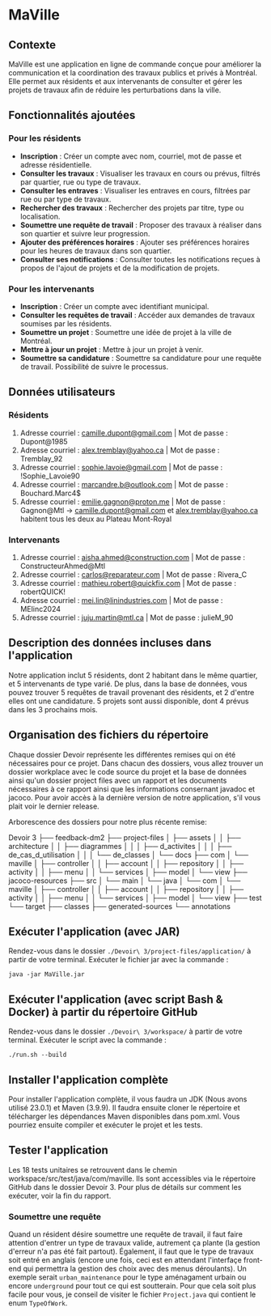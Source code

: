 # MaVille

## Contexte
MaVille est une application en ligne de commande conçue pour améliorer la communication et la coordination des travaux publics et privés à Montréal. Elle permet aux résidents et aux intervenants de consulter et gérer les projets de travaux afin de réduire les perturbations dans la ville.

## Fonctionnalités ajoutées

### Pour les résidents
- **Inscription** : Créer un compte avec nom, courriel, mot de passe et adresse résidentielle.
- **Consulter les travaux** : Visualiser les travaux en cours ou prévus, filtrés par quartier, rue ou type de travaux.
- **Consulter les entraves** : Visualiser les entraves en cours, filtrées par rue ou par type de travaux.
- **Rechercher des travaux** : Rechercher des projets par titre, type ou localisation.
- **Soumettre une requête de travail** : Proposer des travaux à réaliser dans son quartier et suivre leur progression.
- **Ajouter des préférences horaires** : Ajouter ses préférences horaires pour les heures de travaux dans son quartier.
- **Consulter ses notifications** : Consulter toutes les notifications reçues à propos de l'ajout de projets et de la modification de projets.
### Pour les intervenants
- **Inscription** : Créer un compte avec identifiant municipal.
- **Consulter les requêtes de travail** : Accéder aux demandes de travaux soumises par les résidents.
- **Soumettre un projet** : Soumettre une idée de projet à la ville de Montréal.
- **Mettre à jour un projet** : Mettre à jour un projet à venir.
- **Soumettre sa candidature** : Soumettre sa candidature pour une requête de travail. Possibilité de suivre le processus.

## Données utilisateurs

### Résidents
1. Adresse courriel : camille.dupont@gmail.com | Mot de passe : Dupont@1985
2. Adresse courriel : alex.tremblay@yahoo.ca | Mot de passe : Tremblay_92
3. Adresse courriel : sophie.lavoie@gmail.com | Mot de passe : !Sophie_Lavoie90
4. Adresse courriel : marcandre.b@outlook.com | Mot de passe : Bouchard.Marc4$
5. Adresse courriel : emilie.gagnon@proton.me | Mot de passe : Gagnon@Mtl
-> camille.dupont@gmail.com et alex.tremblay@yahoo.ca habitent tous les deux au Plateau Mont-Royal

### Intervenants
1. Adresse courriel : aisha.ahmed@construction.com | Mot de passe : ConstructeurAhmed@Mtl
2. Adresse courriel : carlos@reparateur.com | Mot de passe : Rivera_C
3. Adresse courriel : mathieu.robert@quickfix.com | Mot de passe : robertQUICK!
4. Adresse courriel : mei.lin@linindustries.com | Mot de passe : MEIinc2024
5. Adresse courriel : juju.martin@mtl.ca | Mot de passe : julieM_90

## Description des données incluses dans l'application
Notre application inclut 5 résidents, dont 2 habitant dans le même quartier, et 5 intervenants de type varié.
De plus, dans la base de données, vous pouvez trouver 5 requêtes de travail provenant des résidents, et 2 d'entre elles ont une candidature. 5 projets sont aussi disponible, dont 4 prévus dans les 3 prochains mois. 

## Organisation des fichiers du répertoire

Chaque dossier Devoir représente les différentes remises qui on été nécessaires pour ce projet.
Dans chacun des dossiers, vous allez trouver un dossier workplace avec le code source du projet
et la base de données ainsi qu'un dossier project files avec un rapport et les documents nécessaires 
à ce rapport ainsi que les informations consernant javadoc et jacoco. Pour avoir accès à la dernière 
version de notre application, s'il vous plait voir le dernier release.

Arborescence des dossiers pour notre plus récente remise: 

Devoir 3
├── feedback-dm2
├── project-files
│   ├── assets
│   │   ├── architecture
│   │   ├── diagrammes
│   │   │   ├── d_activites
│   │   │   ├── de_cas_d_utilisation
│   │   │   └── de_classes
│   └── docs
├── com
│   └── maville
│       ├── controller
│       │   ├── account
│       │   ├── repository
│       │   ├── activity
│       │   ├── menu
│       │   └── services
│       ├── model
│       └── view
├── jacoco-resources
├── src
│   └── main
│       └── java
│           └── com
│               └── maville
│                   ├── controller
│                   │   ├── account
│                   │   ├── repository
│                   │   ├── activity
│                   │   ├── menu
│                   │   └── services
│                   ├── model
│                   └── view
├── test
└── target
    ├── classes
    ├── generated-sources
    └── annotations


## Exécuter l'application (avec JAR)
Rendez-vous dans le dossier `./Devoir\ 3/project-files/application/` à partir de votre terminal. Exécuter le fichier jar avec la commande :
```shell
java -jar MaVille.jar
```

## Exécuter l'application (avec script Bash & Docker) à partir du répertoire GitHub
Rendez-vous dans le dossier `./Devoir\ 3/workspace/` à partir de votre terminal. Exécuter le script avec la commande :
```shell
./run.sh --build
```

## Installer l'application complète

Pour installer l'application complète, il vous faudra un JDK (Nous avons utilisé 23.0.1) et Maven (3.9.9). Il faudra ensuite cloner le répertoire et télécharger les dépendances Maven disponibles dans pom.xml. Vous pourriez ensuite compiler et exécuter le projet et les tests.

## Tester l'application
Les 18 tests unitaires se retrouvent dans le chemin workspace/src/test/java/com/maville. Ils sont accessibles via le répertoire GitHub dans le dossier Devoir 3. Pour plus de détails sur comment les exécuter, voir la fin du rapport.

### Soumettre une requête
Quand un résident désire soumettre une requête de travail, il faut faire attention d'entrer un type de travaux valide, autrement ça plante (la gestion d'erreur n'a pas été fait partout). Également, il faut que le type de travaux soit entré en anglais (encore une fois, ceci est en attendant l'interfaçe front-end qui permettra la gestion des choix avec des menus déroulants). Un exemple serait `urban_maintenance` pour le type aménagament urbain ou encore `underground` pour tout ce qui est soutterain. Pour que cela soit plus facile pour vous, je conseil de visiter le fichier `Project.java` qui contient le enum `TypeOfWork`. 

